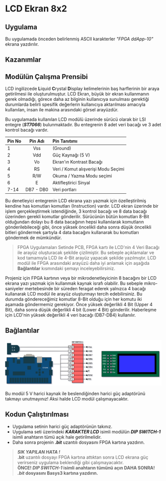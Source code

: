 # LCD Ekran 8x2

## Uygulama 

Bu uygulamada önceden belirlenmiş ASCII karakterler _"FPGA ddApp-10"_ ekrana yazdırılır.

## Kazanımlar

## Modülün Çalışma Prensibi

LCD ingilizcede **L**iquid **C**rystal **D**isplay kelimelerinin baş harflerinin bir araya getirilmesi ile oluşturulmuştur. LCD Ekran, büyük bir ekran kullanmanın gerek olmadığı, görece daha az bilginin kullanıcıya sunulması gerektiği durumlarda belirli spesifik değerlerin kullanıcıya aktarılması amacıyla kullanılan, insan ile makina arasındaki görsel arayüzdür.

Bu uygulamada kullanılan LCD modülü üzerinde sürücü olarak bir LSI entegre (__*ST7066*__) bulunmaktadır. Bu entegrenin 8 adet veri bacağı ve 3 adet kontrol bacağı vardır. 

| Pin No |  Pin Adı  | Pin Tanıtımı                                   |
| :----- | :-------: | :--------------------------------------------- |
| 1      |    Vss    | (Ground)                                       |
| 2      |    Vdd    | Güç Kaynağı (5 V)                              |
| 3      |    Vo     | Ekran'ın Kontrast Bacağı                       |
| 4      |    RS     | Veri / Komut alışverişi Modu Seçimi            |
| 5      |    R/W    | Okuma / Yazma Modu seçimi                      |
| 6      |     E     | Aktifleştirici Sinyal                          |
| 7-14   | DB7 - DB0 | Veri portları                                  |

Bu denetleyici entegrenin LCD ekrana yazı yazmak için özelleştirilmiş kendine has komutları komutları (Instruction) vardır. LCD ekran üzerinde bir işlem gerçekleştirmek istendiğinde, 3 kontrol bacağı ve 8 data bacağı üzerinden gerekli komutlar gönderilir. Sürücünün bütün komutları 8-Bit olduğundan dolayı bu 8 data bacağının hepsi kullanılarak komutların gönderilebileceği gibi, önce yüksek öncelikli daha sonra düşük öncelikli bitleri göndermek şartıyla 4 data bacağını kullanarak bu komutları göndermek de mümkündür.

> FPGA Uygulamaları Setinde PCB, FPGA kartı ile LCD'nin 4 Veri Bacağı ile arayüz oluşturacak şekilde çizilmiştir. Bu sebeple açıklamalar ve kod tamamıyla LCD ile 4-Bit arayüz yapacak şekilde yazılmıştır. LCD modül ile FPGA arasındaki arayüzü daha iyi anlamak için aşağıda **Bağlantılar** kısmındaki şemayı inceleyebilirsiniz. 

Projeniz için FPGA kartının veya bir mikrodenetleyicinin 8 bacağını bir LCD ekrana yazı yazmak için kullanmak kaynak israfı olabilir. Bu sebeple mikro-saniyeler mertebesinde bir süreden feragat ederek yalnızca 4 bacağı kullanarak LCD modül ile arayüz oluşturmayı tercih edebilirsiniz. Bu durumda göndereceğimiz komutlar 8-Bit olduğu için her komutu iki aşamada göndermemiz gerekiyor. Önce yüksek değerlikli 4 Bit (Upper 4 Bit), daha sonra düşük değerlikli 4 bit (Lower 4 Bit) gönderilir. Haberleşme için LCD'nin yüksek değerlikli 4 veri bacağı (DB7-DB4) kullanılır.

## Bağlantılar

<img src="pinout.png" alt="Şematik" width="800">

Bu modül 5 V harici kaynak ile beslendiğinden harici güç adaptörünü takmayı unutmayınız! Aksi halde LCD modül çalışmayacaktır.

## Kodun Çalıştırılması

- Uygulama setinin harici güç adaptörünün takınız.
- Uygulama seti üzerindeki **_KARAKTER LCD_** isimli modülün **_DIP SWITCH-1_** isimli anahtarın tümü açık hale getirilmelidir.
- Daha sonra projenin **_.bit_** uzantılı dosyasını FPGA kartına yazdırın. 

> ***SIK YAPILAN HATA !***  
> **.bit** uzantılı dosyayı FPGA kartına attıktan sonra LCD ekrana güç verirseniz uygulama beklendiği gibi çalışmayacaktır.  
> **ÖNCE! _DIP SWITCH-1_ isimli anahtarın tümünü açın DAHA SONRA! _.bit_ dosyasını Basys3 kartına yazdırın.**